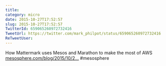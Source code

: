```yaml
---
title: 
category: micro
date: 2015-10-27T17:52:57
slug: 2015-10-27T17:52:57
TwitterId: 659065260972732416
TweetUrl: https://twitter.com/mark_philpot/status/659065260972732416
ReTweetUser: 
---
```


How Mattermark uses Mesos and Marathon to make the most of AWS [mesosphere.com/blog/2015/10/2…](https://mesosphere.com/blog/2015/10/27/mattermark-mesos-aws/) #mesosphere